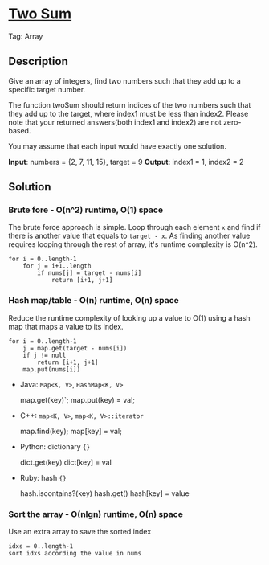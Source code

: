 # [Two Sum](https://leetcode.com/problems/two-sum/)
Tag: Array

## Description
Give an array of integers, find two numbers such that they add up to a specific target number.

The function twoSum should return indices of the two numbers such that they add up to the target, where index1 must be less than index2. Please note that your returned answers(both index1 and index2) are not zero-based.

You may assume that each input would have exactly one solution.

**Input**: numbers = {2, 7, 11, 15}, target = 9
**Output**: index1 = 1, index2 = 2

## Solution
### Brute fore - O(n^2) runtime, O(1) space

The brute force approach is simple.
Loop through each element `x` and find if there is another value that equals to `target - x`.
As finding another value requires looping through the rest of array, it's runtime complexity is O(n^2).

    for i = 0..length-1
        for j = i+1..length
            if nums[j] = target - nums[i]
                return [i+1, j+1]


### Hash map/table - O(n) runtime, O(n) space

Reduce the runtime complexity of looking up a value to O(1) using a hash map that maps a value to its index.

    for i = 0..length-1
        j = map.get(target - nums[i])
        if j != null
            return [i+1, j+1]
        map.put(nums[i])

* Java: `Map<K, V>`, `HashMap<K, V>`

    map.get(key)`;
    map.put(key) = val;

* C++: `map<K, V>`, `map<K, V>::iterator`

    map.find(key);
    map[key] = val;

* Python: dictionary `{}`

    dict.get(key)
    dict[key] = val

* Ruby: hash `{}`

    hash.iscontains?(key)
    hash.get()
    hash[key] = value

### Sort the array - O(nlgn) runtime, O(n) space

Use an extra array to save the sorted index
    
    idxs = 0..length-1
    sort idxs according the value in nums



